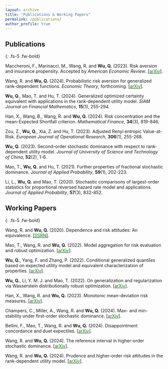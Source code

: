 ```yaml
---
layout: archive
title: "Publications & Working Papers"
permalink: /publications/
author_profile: true
---
```



## **Publications**
{: .fs-5 .fw-bold}


Maccheroni, F., Marinacci, M., Wang, R. and **Wu, Q.** (2023). Risk aversion and insurance propensity. Accepted by *American Economic Review*. [[<span style="color:green">arXiv</span>]](https://arxiv.org/abs/2310.09173).

Wang, R. and **Wu, Q.** (2024). Probabilistic risk aversion for generalized rank-dependent functions. *Economic Theory*, forthcoming. [[<span style="color:green">arXiv</span>]](https://arxiv.org/abs/2209.03425).  

**Wu, Q.**, Mao, T. and Hu, T. (2024). Generalized optimized certainty equivalent with applications in the rank-dependent utility model. *SIAM Journal on Financial Mathematics*, **15**(1), 255-294. 

Han, X., Wang, B., Wang, R. and **Wu, Q.** (2024). Risk concentration and the mean-Expected Shortfall criterion. *Mathematical Finance*, **34**(3), 819-846.

Zou, Z., **Wu, Q.**, Xia, Z. and Hu, T. (2023). Adjusted Renyi entropic Value-at-Risk. *European Journal of Operational Research*, **306**(1), 255-268.

**Wu, Q.** (2023). Second-order stochastic dominance with respect to rank-dependent utility model. *Journal of University of Science and Technology of China*, **52**(2), 1-6.

Mao, T., **Wu, Q.** and Hu, T. (2021). Further properties of fractional stochastic dominance. *Journal of Applied Probability*, **59**(1), 202-223.

Li, L., **Wu, Q.** and Mao, T. (2020). Stochastic comparisons of largest-order statistics for proportional reversed hazard rate model and applications. *Journal of Applied Probability*, **57**(3), 832-852.



## **Working Papers**
{: .fs-5 .fw-bold}

Wang, R. and **Wu, Q.** (2020). Dependence and risk attitudes: An equivalence. [[<span style="color:green">SSRN</span>]](https://papers.ssrn.com/sol3/papers.cfm?abstract_id=3707709).

Mao, T., Wang, R. and **Wu, Q.** (2022). Model aggregation for risk evaluation and robust optimization. [[<span style="color:green">arXiv</span>]](https://arxiv.org/abs/2201.06370). 

**Wu, Q.**, Yang, F. and Zhang, P. (2022). Conditional generalized quantiles based on expected utility model and equivalent characterization of properties. [[<span style="color:green">arXiv</span>]](https://arxiv.org/abs/2301.12420). 

**Wu, Q.**, Li, Y. M. J. and Mao, T. (2022). On generalization and regularization via Wasserstein distributionally robust optimization. [[<span style="color:green">arXiv</span>]](https://arxiv.org/abs/2212.05716). 

Han, X., Wang, R. and **Wu, Q.** (2023). Monotonic mean-deviation risk measures. [[<span style="color:green">arXiv</span>]](https://arxiv.org/abs/2312.01034). 

Champers, C., Miller, A., Wang, R. and **Wu, Q.** (2024). Max- and min-stability under first-order stochastic dominance. [[<span style="color:green">arXiv</span>]](http://arxiv.org/abs/2403.13138).

Bellini, F., Mao, T., Wang, R. and **Wu, Q.** (2024). Disappointment concordance and duet expectiles. [[<span style="color:green">arXiv</span>]](https://arxiv.org/abs/2404.17751).

Wang, R. and **Wu, Q.** (2024). The reference interval in higher-order stochastic dominance. [[<span style="color:green">arXiv</span>]](https://arxiv.org/abs/2411.15401). 

Wang, R. and **Wu, Q.** (2024). Prudence and higher-order risk attitudes in the rank-dependent utility model. [[<span style="color:green">arXiv</span>]](https://arxiv.org/abs/2412.15350).






